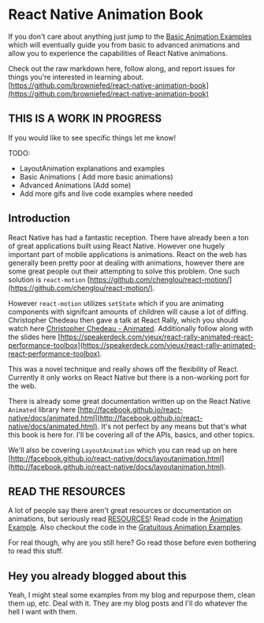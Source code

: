 # React Native Animation Book

If you don't care about anything just jump to the [Basic Animation Examples](BASICS.md) which will eventually guide you from basic to advanced animations and allow you to experience the capabilities of React Native animations.

Check out the raw markdown here, follow along, and report issues for things you're interested in learning about. [https://github.com/browniefed/react-native-animation-book](https://github.com/browniefed/react-native-animation-book)

## THIS IS A WORK IN PROGRESS

If you would like to see specific things let me know!

TODO:
* LayoutAnimation explanations and examples
* Basic Animations ( Add more basic animations)
* Advanced Animations (Add some)
* Add more gifs and live code examples where needed


## Introduction

React Native has had a fantastic reception. There have already been a ton of great applications built using React Native. However one hugely important part of mobile applications is animations. React on the web has generally been pretty poor at dealing with animations, however there are some great people out their attempting to solve this problem. One such solution is `react-motion` [https://github.com/chenglou/react-motion/](https://github.com/chenglou/react-motion/).

However `react-motion` utilizes `setState` which if you are animating components with signifcant amounts of children will cause a lot of diffing. Christopher Chedeau then gave a talk at React Rally, which you should watch here [Christopher Chedeau - Animated](https://www.youtube.com/watch?v=xtqUJVqpKNo). Additionally follow along with the slides here [https://speakerdeck.com/vjeux/react-rally-animated-react-performance-toolbox](https://speakerdeck.com/vjeux/react-rally-animated-react-performance-toolbox).

This was a novel technique and really shows off the flexibility of React. Currently it only works on React Native but there is a non-working port for the web.

There is already some great documentation written up on the React Native `Animated` library here [http://facebook.github.io/react-native/docs/animated.html](http://facebook.github.io/react-native/docs/animated.html). It's not perfect by any means but that's what this book is here for. I'll be covering all of the APIs, basics, and other topics.

We'll also be covering `LayoutAnimation` which you can read up on here [http://facebook.github.io/react-native/docs/layoutanimation.html](http://facebook.github.io/react-native/docs/layoutanimation.html).


## READ THE RESOURCES

A lot of people say there aren't great resources or documentation on animations, but seriously read [RESOURCES](RESOURCES.md)! Read code in the [Animation Example](https://github.com/facebook/react-native/blob/master/Examples/UIExplorer/AnimatedExample.js). Also checkout the code in the [Gratuitous Animation Examples](https://github.com/facebook/react-native/tree/master/Examples/UIExplorer/AnimatedGratuitousApp).

For real though, why are you still here? Go read those before even bothering to read this stuff.


## Hey you already blogged about this

Yeah, I might steal some examples from my blog and repurpose them, clean them up, etc. Deal with it. They are my blog posts and I'll do whatever the hell I want with them.